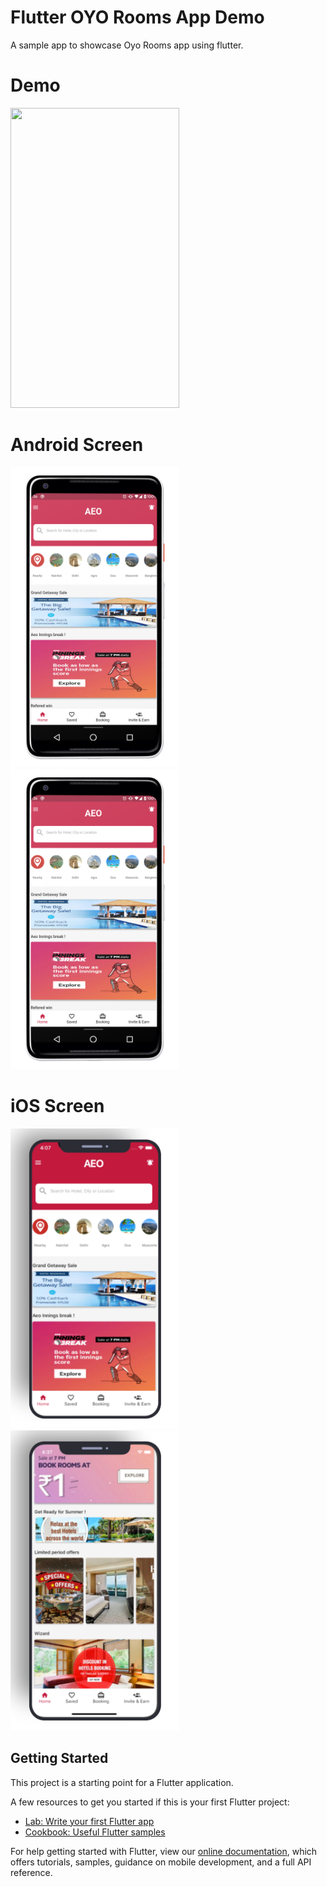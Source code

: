 # Flutter OYO Rooms App Demo

A sample app to showcase Oyo Rooms app using flutter. 

# Demo
<img height="480px" width="270px" src="https://github.com/flutter-devs/flutter_oyorooms_demo/blob/master/screens/demo.gif">



# Android Screen
<img height="480px" src="https://github.com/flutter-devs/flutter_oyorooms_demo/blob/master/screens/android1.png">  <img height="480px" src="https://github.com/flutter-devs/flutter_oyorooms_demo/blob/master/screens/android2.png">


# iOS Screen
<img height="480px" src="https://github.com/flutter-devs/flutter_oyorooms_demo/blob/master/screens/iphone1.png"> <img height="480px" src="https://github.com/flutter-devs/flutter_oyorooms_demo/blob/master/screens/iphone2.png">


## Getting Started

This project is a starting point for a Flutter application.

A few resources to get you started if this is your first Flutter project:

- [Lab: Write your first Flutter app](https://flutter.dev/docs/get-started/codelab)
- [Cookbook: Useful Flutter samples](https://flutter.dev/docs/cookbook)

For help getting started with Flutter, view our 
[online documentation](https://flutter.dev/docs), which offers tutorials, 
samples, guidance on mobile development, and a full API reference.